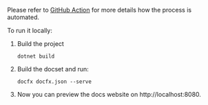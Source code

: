 Please refer to [GitHub Action](../.github/workflows/docs.yml) for more details how the process is automated.

To run it locally:

1. Build the project
   ```
   dotnet build
   ```
2. Build the docset and run:
   ```
   docfx docfx.json --serve
   ```
3. Now you can preview the docs website on http://localhost:8080.
